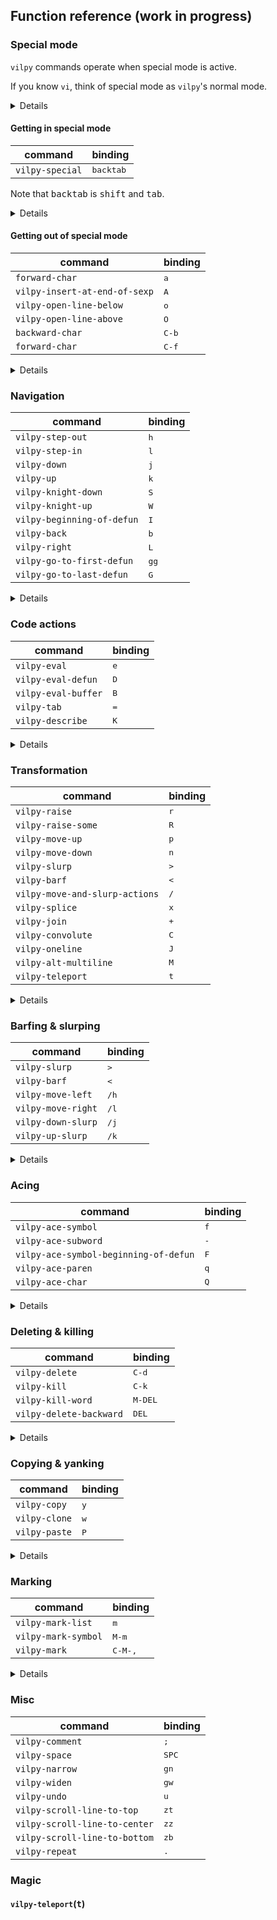 ## Function reference (work in progress)

### Special mode
`vilpy` commands operate when special mode is active.

If you know `vi`, think of special mode as `vilpy`'s normal mode.

<details>
Special-mode is activated when:

- the point is before an open paren: `(`, `[` or `{`
- the point is after a close paren: `)`, `]` or `}`
- the region is active

In the examples below, consider that the point is represented by `|`.

As the point is just before the parenthesis, keys will invoke `vilpy` commands.
If you press `A`, for example, it will call `vilpy-insert-at-end-of-sexp`.

```
|(foo)
```

After <kbd>A</kbd>:

```
(foo|)
```

However, if the point is not at a position that activates special-mode, pressing `A` will self-insert the letter `A`, as usual.

```
(|foo)
```

After <kbd>A</kbd>:
```
(A|foo)
```
</details>

#### Getting in special mode
| command         | binding            |
|-----------------|--------------------|
| `vilpy-special` | <kbd>backtab</kbd> |

Note that <kbd>backtab</kbd> is <kbd>shift</kbd> and <kbd>tab</kbd>.

<details>

**If not in special mode** 

Move the point to the nearest leftmost paren.

Starting with:

```
(foo |bar)
```

after <kbd>backtab</kbd>:

```
|(foo bar)
```

**If already in special mode** 

Cycle through parens.

Starting with:

```
|(foo bar)
```

after <kbd>backtab</kbd>:

```
(foo bar)|
```

after <kbd>backtab</kbd>:

```
|(foo bar)
```

</details>

#### Getting out of special mode

| command                       | binding        |
|-------------------------------|----------------|
| `forward-char`                | <kbd>a</kbd>   |
| `vilpy-insert-at-end-of-sexp` | <kbd>A</kbd>   |
| `vilpy-open-line-below`       | <kbd>o</kbd>   |
| `vilpy-open-line-above`       | <kbd>O</kbd>   |
| `backward-char`               | <kbd>C-b</kbd> |
| `forward-char`                | <kbd>C-f</kbd> |

<details>

##### `forward-char` (<kbd>a</kbd>)
Starting with

```
|(foo)
```

after <kbd>a</kbd>:

```
(|foo)
```

##### `vilpy-insert-at-end-of-sexp` (<kbd>A</kbd>)
Starting with

```
|(foo bar)
```

after <kbd>A</kbd>:
```
(foo bar|)
```

##### `vilpy-open-line-below` (<kbd>o</kbd>)
Starting with

```
|(foo)
```

after <kbd>o</kbd>:
```
(foo)
|
```

##### `vilpy-open-line-above` (<kbd>O</kbd>)
Starting with

```
|(foo)
```

after <kbd>O</kbd>:
```
|
(foo)
```

</details>

### Navigation
| command                    | binding       |
|----------------------------|---------------|
| `vilpy-step-out`           | <kbd>h</kbd>  |
| `vilpy-step-in`            | <kbd>l</kbd>  |
| `vilpy-down`               | <kbd>j</kbd>  |
| `vilpy-up`                 | <kbd>k</kbd>  |
| `vilpy-knight-down`        | <kbd>S</kbd>  |
| `vilpy-knight-up`          | <kbd>W</kbd>  |
| `vilpy-beginning-of-defun` | <kbd>I</kbd>  |
| `vilpy-back`               | <kbd>b</kbd>  |
| `vilpy-right`              | <kbd>L</kbd>  |
| `vilpy-go-to-first-defun`  | <kbd>gg</kbd> |
| `vilpy-go-to-last-defun`   | <kbd>G</kbd>  |

<details>

#### `vilpy-step-out` (<kbd>h</kbd>)

Starting with

```
(foo (bar |(baz))
```

after <kbd>h</kbd>:

```
(foo |(bar (baz))
```

after <kbd>h</kbd>:

```
|(foo (bar (baz))
```

#### `vilpy-step-in` (<kbd>l</kbd>)

Starting with

```
|(foo (bar (baz))
```

after <kbd>l</kbd>:

```
(foo |(bar (baz))
```

after <kbd>l</kbd>:

```
(foo (bar |(baz))
```

#### `vilpy-down` (<kbd>j</kbd>)

Starting with:

```
|(foo)
(bar)
```

after <kbd>j</kbd>:

```
(foo)
|(bar)
```

#### `vilpy-up` (<kbd>k</kbd>)

Starting with:

```
(foo)
|(bar)
```

after <kbd>k</kbd>:

```
|(foo)
(bar)
```

#### `vilpy-knight-down` (<kbd>S</kbd>)
Navigate to the next line disregarding syntax.

Starting with:

```
|(foo (bar)
      (xum))
```

after <kbd>S</kbd>:

```
(foo (bar)
     |(xum))
```

#### `vilpy-knight-up` (<kbd>W</kbd>)
Navigate to the previous line disregarding syntax.

Starting with:

```
(foo (bar)
     |(xum))
```

after <kbd>W</kbd>:

```
|(foo (bar)
      (xum))
```
#### `vilpy-beginning-of-defun` (<kbd>I</kbd>)

Starting with this top level form:

```
(defun abc ()
  (interactive)
  |(foo))
```

after <kbd>I</kbd>as

```
|(defun abc ()
  (interactive)
  (foo))
```

#### `vilpy-back` (<kbd>b</kbd>)
Moves the point to the previous position in `vilpy-back` history. The following functions write to this history:
function name

| command           | binding      |
|-------------------|--------------|
| `vilpy-step-out`  | <kbd>h</kbd> |
| `vilpy-step-in`   | <kbd>l</kbd> |
| `vilpy-down`      | <kbd>j</kbd> |
| `vilpy-up`        | <kbd>k</kbd> |
| `vilpy-right`     | <kbd>L</kbd> |
| `vilpy-mark-list` | <kbd>v</kbd> |
| `vilpy-ace-paren` | <kbd>q</kdb> |

#### `vilpy-right` (<kbd>L</kbd>)

Moves forward out of arg (default 1) levels of parentheses.

Works as replacement for the standard `up-list`.

Takes a numeric prefix arg and moves up forward list arg times or until error.

Unlike up-list, no error will be reported if it's not possible to move up arg times. It that case, move as many times as possible.

Return point if could move arg times, otherwise return nil.

Unlike up-list, parens in strings and comments are ignored.

#### `vilpy-go-to-first-defun` (<kbd>gg</kbd>)
Starting with

```
(a)
(b |(c))
```

after <kbd>gg</kbd>:

```
|(a)
(b (c))
```

#### `vilpy-go-to-last-defun` (<kbd>G</kbd>)
Starting with

```
(a |(b))
(c)
```

after <kbd>G</kbd>:

```
(a (b))
|(c)
```

</details>

### Code actions
| command             | binding      |
|---------------------|--------------|
| `vilpy-eval`        | <kbd>e</kbd> |
| `vilpy-eval-defun`  | <kbd>D</kbd> |
| `vilpy-eval-buffer` | <kbd>B</kbd> |
| `vilpy-tab`         | <kbd>=</kbd> |
| `vilpy-describe`    | <kbd>K</kbd> |

<details>

#### `vilpy-eval` (<kbd>e</kbd>)
Eval current region or sexp.

Emacs Lisp and Clojure (`cider` and `inf-clojure`) are supported.

The evaluation function is defined in `vilpy--handlers-alist`.

#### `vilpy-eval-defun` (<kbd>E</kbd>)
Eval top level form.

Emacs Lisp and Clojure (`cider` and `inf-clojure`) are supported.

The evaluation function is defined in `vilpy--handlers-alist`.

#### `vilpy-tab` (<kbd>=</kbd>)
If before left paren or after right paren, indent the current sexp.

Emacs Lisp and Clojure (`cider` and `inf-clojure`) are supported.

The indentation function is defined in `vilpy--handlers-alist`.

#### `vilpy-describe` (<kbd>K</kbd>)
Describe the symbol at point.

Emacs Lisp and Clojure (`cider` and `inf-clojure`) are supported.

The function for describing the symbol is defined in `vilpy--handlers-alist`.

</details>

### Transformation

| command                        | binding      |
|--------------------------------|--------------|
| `vilpy-raise`                  | <kbd>r</kbd> |
| `vilpy-raise-some`             | <kbd>R</kbd> |
| `vilpy-move-up`                | <kbd>p</kbd> |
| `vilpy-move-down`              | <kbd>n</kbd> |
| `vilpy-slurp`                  | <kbd>></kbd> |
| `vilpy-barf`                   | <kbd><</kbd> |
| `vilpy-move-and-slurp-actions` | <kbd>/</kbd> |
| `vilpy-splice`                 | <kbd>x</kbd> |
| `vilpy-join`                   | <kbd>+</kbd> |
| `vilpy-convolute`              | <kbd>C</kbd> |
| `vilpy-oneline`                | <kbd>J</kbd> |
| `vilpy-alt-multiline`          | <kbd>M</kbd> |
| `vilpy-teleport`               | <kbd>t</kbd> |

<details>

#### `vilpy-raise` (<kbd>r</kbd>)
Starting with

```
(foo |(bar))
```

after <kbd>r</kbd>:

```
(bar)
```
#### `vilpy-raise-some` (<kbd>R</kbd>)

Starting with:

```
(foo
  |(bar)
  (xum))
```

after <kbd>R</kbd>:

```
(bar)
(xum)
```

#### `vilpy-move-up` (<kbd>p</kbd>)

Starting with:

```
(foo)
|(bar)
```

after <kbd>p</kbd>:

```
|(bar)
(foo)
```

#### `vilpy-move-down`(<kbd>n</kbd>)

Starting with:

```
|(foo)
(bar)
```

after <kbd>n</kbd>:

```
(bar)
|(foo)
```

#### `vilpy-splice`(<kbd>x</kbd>)

Starting with:

```
(foo |(bar))
```

after <kbd>x</kbd>:

```
(foo bar)
```

#### `vilpy-join`(<kbd>+</kbd>)

Starting with:

```
(foo)
|(bar)
```

after <kbd>+</kbd>:

```
|(foo
bar)
```

#### `vilpy-convolute`(<kbd>C</kbd>)

Starting with:

```
(foo
 (bar
  |(xum)))
```

after <kbd>C</kbd>:

```
(bar
 (foo
  (xum)))
```

after <kbd>C</kbd>:


```
(foo
 (bar
  |(xum)))
```

#### `vilpy-oneline`(<kbd>J</kbd>)

Starting with:

```
|(foo
 (bar
  (xum)))
```

after <kbd>J</kbd>:

```
(foo (bar (xum)))
```

#### `vilpy-split` (<kbd>M-j</kbd>)
#### `vilpy-join` (<kbd>M-J</kbd>)

</details>

### Barfing & slurping

| command            | binding       |
|--------------------|---------------|
| `vilpy-slurp`      | <kbd>></kbd>  |
| `vilpy-barf`       | <kbd><</kbd>  |
| `vilpy-move-left`  | <kbd>/h</kbd> |
| `vilpy-move-right` | <kbd>/l</kbd> |
| `vilpy-down-slurp` | <kbd>/j</kbd> |
| `vilpy-up-slurp`   | <kbd>/k</kbd> |

<details>

#### `vilpy-slurp`(<kbd>></kbd>)

Starting with:

```
(foo)| (bar) (xum)
```

after <kbd>></kbd>:

```
(foo (bar))| (xum)
```

after <kbd>></kbd>:

```
(foo (bar) (xum))
```

#### `vilpy-barf` (<kbd><</kbd>)

Starting with:

```
(foo) (bar) |(xum)
```

after <kbd><</kbd>:

```
(foo) |((bar) xum)
```

after <kbd><</kbd>:

```
|((foo) (bar) xum)
```


##### `vilpy-move-left` (<kbd>/h</kbd>)

Move current expression to the left, outside the current list.

```
(require 'ob-python)
(let ((color "Blue"))
  |(message "What... is your favorite color?")
  (message "%s. No yel..." color))
```

after <kbd>/h</kbd>:

```
(require 'ob-python)
|(message "What... is your favorite color?")
(let ((color "Blue"))
  (message "%s. No yel..." color))
```

##### `vilpy-move-right` (<kbd>/l</kbd>)

Move current expression to the right, outside the current list.

```
(require 'ob-python)
(message "What... is your favorite color?")
(let ((color "Blue"))
  (message color)
  |(message "Go on. Off you go."))
```

after <kbd>/l</kbd>:

```
(require 'ob-python)
(message "What... is your favorite color?")
(let ((color "Blue"))
  (message color))
|(message "Go on. Off you go.")
```

##### `vilpy-down-slurp` (<kbd>/j</kbd>)
Move current expression to become the first element of the first list below.

```
(list 'my-sword
      'my-bow)
|(my-axe)
```

after <kbd>/j</kbd>:

```
'(|(first!)
  foo bar)
```

</details>

### Acing
| command                               | binding      |
|---------------------------------------|--------------|
| `vilpy-ace-symbol`                    | <kbd>f</kbd> |
| `vilpy-ace-subword`                   | <kbd>-</kbd> |
| `vilpy-ace-symbol-beginning-of-defun` | <kbd>F</kbd> |
| `vilpy-ace-paren`                     | <kbd>q</kbd> |
| `vilpy-ace-char`                      | <kbd>Q</kbd> |

<details>

#### `vilpy-ace-symbol` (<kbd>f</kbd>)
Marks symbol in the current form.
This can be followed up with eval, raise, deletion etc.
For unmarking the symbol afterwards, as usual, press <kbd>C-g</kbd>.

Starting with:

```
(foo bar baz)
```

After <kbd>f</kbd>, each symbol will be annotated with a character:

```
(afoo bbar cbaz)
```

In this example, say you press `c`. Then, the cursor will jump to `baz` and it will be marked.

#### `vilpy-ace-subword` (<kbd>-</kbd>)

Marks subword.

Starting with:

```
(foo-bar-baz)
```

After <kbd>-</kbd>:

```
(afoo-bbaz-cbaz)
```

In this example, use `a`, `b` or `c` for jumping and marking a subword.

#### `vilpy-ace-symbol-beginning-of-defun` (<kbd>F</kbd>)

Same as `vilpy-ace-symbol`, but the range of acing is the current defun rather than the current form.

#### `vilpy-ace-paren` (<kbd>q</kbd>)

Marks form.

Starting with:

```
(a (b) (c) d)
```

After <kbd>q</kbd>:

```
a((bb) (cc) d)
```

In this example, use `a`, `b` or `c` for jumping and marking a form.

#### `vilpy-ace-char` (<kbd>Q</kbd>)

Asks for a char and jumps to it in the current form.



</details>

### Deleting & killing
| command                 | binding          |
|-------------------------|------------------|
| `vilpy-delete`          | <kbd>C-d</kbd>   |
| `vilpy-kill`            | <kbd>C-k</kbd>   |
| `vilpy-kill-word`       | <kbd>M-DEL</kbd> |
| `vilpy-delete-backward` | <kbd>DEL</kbd>   |

<details>

#### `vilpy-delete` (<kbd>C-d</kbd>)

Deletes region, form or string, depending on the position of the point. Accepts numerical argument.

For the complete list of behaviours, please refer to the `lispy` [documentation](http://oremacs.com/lispy/#lispy-delete).

**Example 1: In region**

Starting with (`~` denotes a marked region):

```
(~foo~)
```

After <kbd>C-d</kbd>:

```
()
```

**Example 2: Before form**

Starting with

```
|(foo) (bar)
```

after <kbd>C-d</kbd>:

```
|(bar)
```

#### `vilpy-kill` (<kbd>C-k</kbd>)

Similar to `kill-line`, but keeps parens balanced.

**Example 1: Before form**

Starting with:

```
(foo |(bar) (baz))
```

after <kbd>C-k</kbd>:

```
(foo )
```

**Example 2: In string**

Starting with:

```
"foo |bar"
```

after <kbd>C-k</kbd>:

```
"foo "
```

#### `vilpy-kill-word` (<kbd>M-DEL</kbd>)

Kill words. Accepts numerical argument.

Starting with:

```
|(foo bar)
```

After <kbd>M-DEL</kbd>:

```
(| bar)
```

After <kbd>M-DEL</kbd>:

```
(|)
```

#### `vilpy-delete-backward` (<kbd>DEL</kbd>)

Bound to <kbd>DEL</kbd>.

Replaces `backward-delete-char`, keeping parens balanced.

The result depends on the following conditions, each tried one by one until one that holds true is found:

**Active region**

Delete region.

**At first char of the string**

Move to the end of the string. This allows to delete the whole string with the next DEL.

```
(message "|more gold is required")
```

after <kbd>DEL</kbd>:

```
(message "more gold is required"|)
```

**In string near `\\(` or `\\)`**

Remove `\\(` and `\\)`.

Starting with:
```
(looking-at "\\([a-z]+\\)|")
```

After <kbd>DEL</kbd>:

```
(looking-at "[a-z]+")

```

Starting with:

```
(looking-at "\\(|[a-z]+\\)")
```

after <kbd>DEL</kbd>:

```
(looking-at "|[a-z]+")
```

**In string or comment**

Call `backward-delete-char`.

**After right paren**

Delete arg sexps.

Starting with:

```
(foo (bar) (baz)|)
```

after <kbd>2 DEL</kbd>:

```
(foo)
```

**After left paren**

Delete containing sexp.

```
(foo (|bar) (baz))
```

After <kbd>DEL</kbd>:

```
(foo| (bar))
```

**After a string**

Delete string.

```
(message "more gold is required"|)
```

After <kbd>DEL</kbd>:

```
(message |)
```

**Otherwise**

Call `backward-delete-char`.

</details>

### Copying & yanking

| command       | binding      |
|---------------|--------------|
| `vilpy-copy`  | <kbd>y</kbd> |
| `vilpy-clone` | <kbd>w</kbd> |
| `vilpy-paste` | <kbd>P</kbd> |

<details>

#### `vilpy-copy`(<kbd>y</kbd>)

Copy the current sexp or region to kill ring.

#### `vilpy-clone` (<kbd>w</kbd>)

Copy current sexp or region and paste it below.
With a numerical argument, copy that many times.

Starting with:

```
|(foo)
```

after <kbd>w</kbd>:

```
|(foo)
(foo)
```

#### `vilpy-paste` (<kbd>P</kbd>)

When region is active, replace it with current kill. Otherwise, forward to yank.

</details>

### Marking
| command             | binding          |
|---------------------|------------------|
| `vilpy-mark-list`   | <kbd>m</kbd>     |
| `vilpy-mark-symbol` | <kbd>M-m</kbd>   |
| `vilpy-mark`        | <kbd>C-M-,</kbd> |

<details>

#### `vilpy-mark-list` (<kbd>m</kbd>)

Mark the current sexp. When the mark is already active, deactivate it instead.

#### `vilpy-mark-symbol` (<kbd>M-m</kbd>)

Marks the symbol at point, comment or symbol in the next or previous list.

**Point is under symbol**

Mark the symbol.

**In comment**

Mark the comment.

**In special mode, before paren**

Marks the next symbol.

**In special mode, after paren**

Marks the previous symbol.

**Region is active**

Call `forward-sexp`.

**Otherwise**

Forward to `lispy-mark`.

#### `vilpy-mark` (<kbd>C-M-,</kbd>)

Mark the smallest comment, string or sexp that includes point.

</details>

### Misc
| command                       | binding        |
|-------------------------------|----------------|
| `vilpy-comment`               | <kbd>;</kbd>   |
| `vilpy-space`                 | <kbd>SPC</kbd> |
| `vilpy-narrow`                | <kbd>gn</kbd>  |
| `vilpy-widen`                 | <kbd>gw</kbd>  |
| `vilpy-undo`                  | <kbd>u</kbd>   |
| `vilpy-scroll-line-to-top`    | <kbd>zt</kbd>  |
| `vilpy-scroll-line-to-center` | <kbd>zz</kbd>  |
| `vilpy-scroll-line-to-bottom` | <kbd>zb</kbd>  |
| `vilpy-repeat`                | <kbd>.</kbd>   |

### Magic
#### `vilpy-teleport`(<kbd>t</kbd>)
